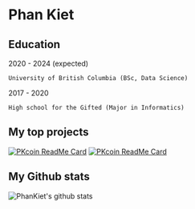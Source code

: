 Phan Kiet
=========

Education
---------
2020 - 2024 (expected)

	University of British Columbia (BSc, Data Science)

2017 - 2020

	High school for the Gifted (Major in Informatics)

My top projects
---------------
[![PKcoin ReadMe Card](https://github-readme-stats.vercel.app/api/pin/?username=ketphan02&repo=PKcoin-full-version&theme=graywhite)](https://github.com/anuraghazra/github-readme-stats)
[![PKcoin ReadMe Card](https://github-readme-stats.vercel.app/api/pin/?username=ketphan02&repo=chatbot-ubc&theme=graywhite)](https://github.com/anuraghazra/github-readme-stats)

My Github stats
---------------
![PhanKiet's github stats](https://github-readme-stats.vercel.app/api?username=ketphan02&?count_private=true&show_icons=true&theme=graywhite)